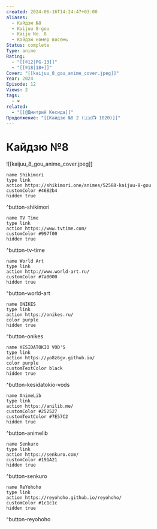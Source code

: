 ```yaml
---
created: 2024-06-16T14:24:47+03:00
aliases:
  - Кайдзю №8
  - Kaijuu 8-gou
  - Kaiju No. 8
  - Кайдзю номер восемь
Status: complete
Type: anime
Rating:
  - "[[®️12|PG-13]]"
  - "[[®️18|18+]]"
Cover: "[[kaijuu_8_gou_anime_cover.jpeg]]"
Year: 2024
Episode: 12
Views: 2
tags:
  - ❤
related:
  - "[[@Дмитрий Кесида]]"
Продолжение: "[[Кайдзю №8 2 (🇯🇵📺 1020)]]"
---
```


# Кайдзю №8

![[kaijuu_8_gou_anime_cover.jpeg]]


```button
name Shikimori
type link
action https://shikimori.one/animes/52588-kaijuu-8-gou
customColor #4682b4
hidden true
```
^button-shikimori

```button
name TV Time
type link
action https://www.tvtime.com/
customColor #997f00
hidden true
```
^button-tv-time

```button
name World Art
type link
action http://www.world-art.ru/
customColor #7a0000
hidden true
```
^button-world-art

```button
name ONIKES
type link
action https://onikes.ru/
color purple
hidden true
```
^button-onikes

```button
name KESIDATOKIO VOD'S
type link
action https://yo8z6gv.github.io/
color purple
customTextColor black
hidden true
```
^button-kesidatokio-vods

```button
name AnimeLib
type link
action https://anilib.me/
customColor #252527
customTextColor #7E57C2
hidden true
```
^button-animelib

```button
name Senkuro
type link
action https://senkuro.com/
customColor #191A21
hidden true
```
^button-senkuro

```button
name ReYohoho
type link
action https://reyohoho.github.io/reyohoho/
customColor #1c1c1c
hidden true
```
^button-reyohoho
